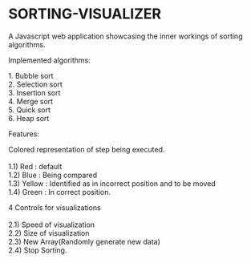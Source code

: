 # SORTING-VISUALIZER

A Javascript web application showcasing the inner workings of sorting algorithms.

Implemented algorithms:
<div color:#1f4068>
1. Bubble sort</br>
2. Selection sort</br>
3. Insertion sort</br>
4. Merge sort</br>
5. Quick sort</br>
6. Heap sort</br>
</div>

Features:

Colored representation of step being executed.</br></br>
 1.1) Red : default</br>
 1.2) Blue : Being compared </br>
 1.3) Yellow : Identified as in incorrect position and to be moved </br>
 1.4) Green : In correct position.</br>

4 Controls for visualizations</br></br>
2.1) Speed of visualization  </br>
2.2) Size of visualization </br>
2.3) New Array(Randomly generate new data) </br>
2.4) Stop Sorting.</br>
